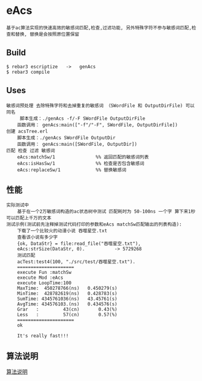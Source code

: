 eAcs
=====
    基于ac算法实现的快速高效的敏感词匹配,检查,过滤功能, 另外特殊字符不参与敏感词匹配,检查和替换, 替换是会按照原位置保留

Build
-----
    $ rebar3 escriptize   ->   genAcs
    $ rebar3 compile

Uses
-----
    敏感词预处理 去除特殊字符和去掉重复的敏感词 （SWordFile 和 OutputDirFile) 可以同名
         脚本生成：./genAcs -f/-F SWordFile OutputDirFile
        函数调用： genAcs:main(["-f"/"-F", SWordFile, OutputDirFile])
    创建 acsTree.erl
        脚本生成：./genAcs SWordFile OutputDir
        函数调用： genAcs:main([SWordFile, OutputDir])
    匹配 检查 过滤 敏感词
        eAcs:matchSw/1               %% 返回匹配的敏感词列表
        eAcs:isHasSw/1               %% 检查是否包含敏感词
        eAcs:replaceSw/1             %% 替换敏感词

性能
----- 
    实际测试中
        基于在一个2万敏感词构造的ac状态树中测试 匹配耗时为 50-100ns 一个字 算下来1秒可以匹配上千万的文本
    测试示例(测试前先注释掉测试代码打印的参数和eAcs matchSw匹配输出的列表构造): 
        下载了一个比较火的动漫小说 吞噬星空.txt  
        查看该小说有多少字
        {ok, DataStr} = file:read_file("吞噬星空.txt"),
        eAcs:strSize(DataStr, 0).           -> 5729268
        测试匹配
        acTest:test4(100, "./src/test/吞噬星空.txt").
        =====================
        execute Fun :matchSw
        execute Mod :eAcs
        execute LoopTime:100
        MaxTime:  450278766(ns)   0.450279(s)
        MinTime:  428782619(ns)   0.428783(s)
        SumTime: 4345761036(ns)   43.45761(s)
        AvgTime: 434576103.(ns)   0.434576(s)
        Grar   :         43(cn)       0.43(%)
        Less   :         57(cn)       0.57(%)
        =====================
        ok
        
        It's really fast!!!

算法说明
-----
[算法说明](https://www.cnblogs.com/cmmdc/articles/7337611.html)


        
            
            



